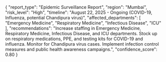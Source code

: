 {
  "report_type": "Epidemic Surveillance Report",
  "region": "Mumbai",
  "risk_level": "High",
  "timeline": "August 22, 2025 - Ongoing (COVID-19, Influenza, potential Chandipura virus)",
  "affected_departments": [
    "Emergency Medicine",
    "Respiratory Medicine",
    "Infectious Disease",
    "ICU"
  ],
  "recommendations": "Increase staffing in Emergency Medicine, Respiratory Medicine, Infectious Disease, and ICU departments. Stock up on respiratory medications, PPE, and testing kits for COVID-19 and influenza. Monitor for Chandipura virus cases. Implement infection control measures and public health awareness campaigns.",
  "confidence_score": 0.80
}